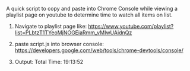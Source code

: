A quick script to copy and paste into Chrome Console while viewing a playlist page on youtube to determine time to watch all items on list.

1) Navigate to playlist page like: 
   https://www.youtube.com/playlist?list=PLbtzT1TYeoMjNOGEiaRmm_vMIwUAidnQz

2) paste script.js into browser console: https://developers.google.com/web/tools/chrome-devtools/console/


3) Output:
          Total Time: 19:13:52
          
